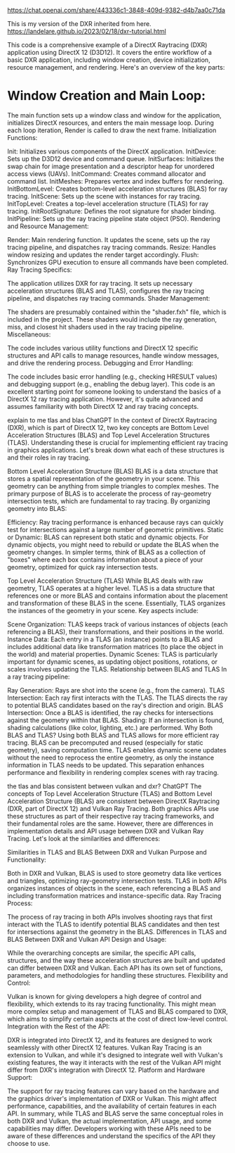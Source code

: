 https://chat.openai.com/share/443336c1-3848-409d-9382-d4b7aa0c71da

This is my version of the DXR inherited from here. https://landelare.github.io/2023/02/18/dxr-tutorial.html


This code is a comprehensive example of a DirectX Raytracing (DXR) application using DirectX 12 (D3D12). It covers the entire workflow of a basic DXR application, including window creation, device initialization, resource management, and rendering. Here's an overview of the key parts:

<h1> Window Creation and Main Loop: </h1>

The main function sets up a window class and window for the application, initializes DirectX resources, and enters the main message loop. During each loop iteration, Render is called to draw the next frame.
Initialization Functions:

Init: Initializes various components of the DirectX application.
InitDevice: Sets up the D3D12 device and command queue.
InitSurfaces: Initializes the swap chain for image presentation and a descriptor heap for unordered access views (UAVs).
InitCommand: Creates command allocator and command list.
InitMeshes: Prepares vertex and index buffers for rendering.
InitBottomLevel: Creates bottom-level acceleration structures (BLAS) for ray tracing.
InitScene: Sets up the scene with instances for ray tracing.
InitTopLevel: Creates a top-level acceleration structure (TLAS) for ray tracing.
InitRootSignature: Defines the root signature for shader binding.
InitPipeline: Sets up the ray tracing pipeline state object (PSO).
Rendering and Resource Management:

Render: Main rendering function. It updates the scene, sets up the ray tracing pipeline, and dispatches ray tracing commands.
Resize: Handles window resizing and updates the render target accordingly.
Flush: Synchronizes GPU execution to ensure all commands have been completed.
Ray Tracing Specifics:

The application utilizes DXR for ray tracing. It sets up necessary acceleration structures (BLAS and TLAS), configures the ray tracing pipeline, and dispatches ray tracing commands.
Shader Management:

The shaders are presumably contained within the "shader.fxh" file, which is included in the project. These shaders would include the ray generation, miss, and closest hit shaders used in the ray tracing pipeline.
Miscellaneous:

The code includes various utility functions and DirectX 12 specific structures and API calls to manage resources, handle window messages, and drive the rendering process.
Debugging and Error Handling:

The code includes basic error handling (e.g., checking HRESULT values) and debugging support (e.g., enabling the debug layer).
This code is an excellent starting point for someone looking to understand the basics of a DirectX 12 ray tracing application. However, it's quite advanced and assumes familiarity with both DirectX 12 and ray tracing concepts.

explain to me tlas and blas
ChatGPT
In the context of DirectX Raytracing (DXR), which is part of DirectX 12, two key concepts are Bottom Level Acceleration Structures (BLAS) and Top Level Acceleration Structures (TLAS). Understanding these is crucial for implementing efficient ray tracing in graphics applications. Let's break down what each of these structures is and their roles in ray tracing.

Bottom Level Acceleration Structure (BLAS)
BLAS is a data structure that stores a spatial representation of the geometry in your scene. This geometry can be anything from simple triangles to complex meshes. The primary purpose of BLAS is to accelerate the process of ray-geometry intersection tests, which are fundamental to ray tracing. By organizing geometry into BLAS:

Efficiency: Ray tracing performance is enhanced because rays can quickly test for intersections against a large number of geometric primitives.
Static or Dynamic: BLAS can represent both static and dynamic objects. For dynamic objects, you might need to rebuild or update the BLAS when the geometry changes.
In simpler terms, think of BLAS as a collection of "boxes" where each box contains information about a piece of your geometry, optimized for quick ray intersection tests.

Top Level Acceleration Structure (TLAS)
While BLAS deals with raw geometry, TLAS operates at a higher level. TLAS is a data structure that references one or more BLAS and contains information about the placement and transformation of these BLAS in the scene. Essentially, TLAS organizes the instances of the geometry in your scene. Key aspects include:

Scene Organization: TLAS keeps track of various instances of objects (each referencing a BLAS), their transformations, and their positions in the world.
Instance Data: Each entry in a TLAS (an instance) points to a BLAS and includes additional data like transformation matrices (to place the object in the world) and material properties.
Dynamic Scenes: TLAS is particularly important for dynamic scenes, as updating object positions, rotations, or scales involves updating the TLAS.
Relationship between BLAS and TLAS
In a ray tracing pipeline:

Ray Generation: Rays are shot into the scene (e.g., from the camera).
TLAS Intersection: Each ray first interacts with the TLAS. The TLAS directs the ray to potential BLAS candidates based on the ray's direction and origin.
BLAS Intersection: Once a BLAS is identified, the ray checks for intersections against the geometry within that BLAS.
Shading: If an intersection is found, shading calculations (like color, lighting, etc.) are performed.
Why Both BLAS and TLAS?
Using both BLAS and TLAS allows for more efficient ray tracing. BLAS can be precomputed and reused (especially for static geometry), saving computation time. TLAS enables dynamic scene updates without the need to reprocess the entire geometry, as only the instance information in TLAS needs to be updated. This separation enhances performance and flexibility in rendering complex scenes with ray tracing.

the tlas and blas consistent between vulkan and dxr?
ChatGPT
The concepts of Top Level Acceleration Structure (TLAS) and Bottom Level Acceleration Structure (BLAS) are consistent between DirectX Raytracing (DXR, part of DirectX 12) and Vulkan Ray Tracing. Both graphics APIs use these structures as part of their respective ray tracing frameworks, and their fundamental roles are the same. However, there are differences in implementation details and API usage between DXR and Vulkan Ray Tracing. Let's look at the similarities and differences:

Similarities in TLAS and BLAS Between DXR and Vulkan
Purpose and Functionality:

Both in DXR and Vulkan, BLAS is used to store geometry data like vertices and triangles, optimizing ray-geometry intersection tests.
TLAS in both APIs organizes instances of objects in the scene, each referencing a BLAS and including transformation matrices and instance-specific data.
Ray Tracing Process:

The process of ray tracing in both APIs involves shooting rays that first interact with the TLAS to identify potential BLAS candidates and then test for intersections against the geometry in the BLAS.
Differences in TLAS and BLAS Between DXR and Vulkan
API Design and Usage:

While the overarching concepts are similar, the specific API calls, structures, and the way these acceleration structures are built and updated can differ between DXR and Vulkan. Each API has its own set of functions, parameters, and methodologies for handling these structures.
Flexibility and Control:

Vulkan is known for giving developers a high degree of control and flexibility, which extends to its ray tracing functionality. This might mean more complex setup and management of TLAS and BLAS compared to DXR, which aims to simplify certain aspects at the cost of direct low-level control.
Integration with the Rest of the API:

DXR is integrated into DirectX 12, and its features are designed to work seamlessly with other DirectX 12 features. Vulkan Ray Tracing is an extension to Vulkan, and while it's designed to integrate well with Vulkan's existing features, the way it interacts with the rest of the Vulkan API might differ from DXR's integration with DirectX 12.
Platform and Hardware Support:

The support for ray tracing features can vary based on the hardware and the graphics driver's implementation of DXR or Vulkan. This might affect performance, capabilities, and the availability of certain features in each API.
In summary, while TLAS and BLAS serve the same conceptual roles in both DXR and Vulkan, the actual implementation, API usage, and some capabilities may differ. Developers working with these APIs need to be aware of these differences and understand the specifics of the API they choose to use.
